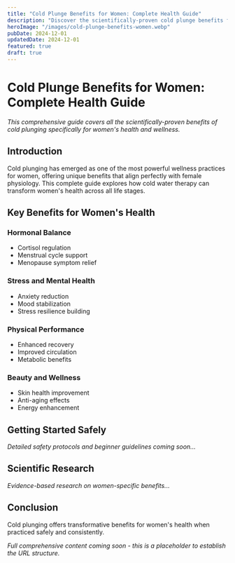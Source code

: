 ```yaml
---
title: "Cold Plunge Benefits for Women: Complete Health Guide"
description: "Discover the scientifically-proven cold plunge benefits for women including hormonal balance, stress relief, recovery, and metabolic health. Expert guide with safety tips."
heroImage: "/images/cold-plunge-benefits-women.webp"
pubDate: 2024-12-01
updatedDate: 2024-12-01
featured: true
draft: true
---
```


# Cold Plunge Benefits for Women: Complete Health Guide

*This comprehensive guide covers all the scientifically-proven benefits of cold plunging specifically for women's health and wellness.*

## Introduction

Cold plunging has emerged as one of the most powerful wellness practices for women, offering unique benefits that align perfectly with female physiology. This complete guide explores how cold water therapy can transform women's health across all life stages.

## Key Benefits for Women's Health

### Hormonal Balance
- Cortisol regulation
- Menstrual cycle support
- Menopause symptom relief

### Stress and Mental Health
- Anxiety reduction
- Mood stabilization
- Stress resilience building

### Physical Performance
- Enhanced recovery
- Improved circulation
- Metabolic benefits

### Beauty and Wellness
- Skin health improvement
- Anti-aging effects
- Energy enhancement

## Getting Started Safely

*Detailed safety protocols and beginner guidelines coming soon...*

## Scientific Research

*Evidence-based research on women-specific benefits...*

## Conclusion

Cold plunging offers transformative benefits for women's health when practiced safely and consistently.

*Full comprehensive content coming soon - this is a placeholder to establish the URL structure.*